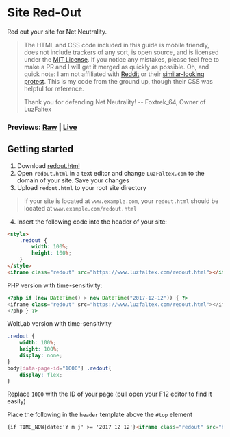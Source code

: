 # Site Red-Out
Red out your site for Net Neutrality.

> The HTML and CSS code included in this guide is mobile friendly, does not include trackers of any sort, is open source, and is licensed under the [MIT License](license.md). If you notice any mistakes, please feel free to make a PR and I will get it merged as quickly as possible. Oh, and quick note: I am not affiliated with [Reddit](https://www.reddit.com) or their [similar-looking protest](https://www.reddit.com/r/FFTFCSSTEST/). This is my code from the ground up, though their CSS was helpful for reference.
>
> Thank you for defending Net Neutrality! -- Foxtrek_64, Owner of LuzFaltex

### Previews: [Raw](https://www.luzfaltex.com/redout.html) | [Live](https://www.luzfaltex.com)

## Getting started
1. Download [redout.html](redout.html)
2. Open `redout.html` in a text editor and change `LuzFaltex.com` to the domain of your site. Save your changes
3. Upload `redout.html` to your root site directory

> If your site is located at `www.example.com`, your `redout.html` should be located at `www.example.com/redout.html`

4. Insert the following code into the header of your site:

```html
<style>
    .redout {
        width: 100%;
        height: 100%;
    }
</style>
<iframe class="redout" src="https://www.luzfaltex.com/redout.html"></iframe>
```

PHP version with time-sensitivity:
```php
<?php if (new DateTime() > new DateTime("2017-12-12")) { ?>
<iframe class="redout" src="https://www.luzfaltex.com/redout.html"></iframe>
<?php } ?>
```

WoltLab version with time-sensitivity
```css
.redout {
	width: 100%;
	height: 100%;
	display: none;
}
body[data-page-id="1000"] .redout{
	display: flex;
}
```
Replace `1000` with the ID of your page (pull open your F12 editor to find it easily)

Place the following in the `header` template above the `#top` element
```html
{if TIME_NOW|date:'Y m j' >= '2017 12 12'}<iframe class="redout" src="https://www.luzfaltex.com/redout.html"></iframe>{/if}
```
